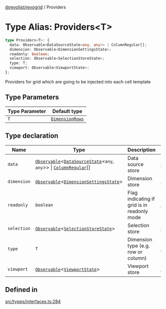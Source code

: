 [@revolist/revogrid](README.md) / Providers

# Type Alias: Providers\<T\>

```ts
type Providers<T>: {
  data: Observable<DataSourceState<any, any>> | ColumnRegular[];
  dimension: Observable<DimensionSettingsState>;
  readonly: boolean;
  selection: Observable<SelectionStoreState>;
  type: T;
  viewport: Observable<ViewportState>;
};
```

Providers for grid which are going to be injected into each cell template

## Type Parameters

| Type Parameter | Default type |
| ------ | ------ |
| `T` | [`DimensionRows`](TypeAlias.DimensionRows.md) |

## Type declaration

| Name | Type | Description | Defined in |
| ------ | ------ | ------ | ------ |
| `data` | [`Observable`](TypeAlias.Observable.md)\<[`DataSourceState`](TypeAlias.DataSourceState.md)\<`any`, `any`\>\> \| [`ColumnRegular`](Interface.ColumnRegular.md)[] | Data source store | [src/types/interfaces.ts:296](https://github.com/revolist/revogrid/blob/703fa47ec13d35676d07f3192b2741384647a863/src/types/interfaces.ts#L296) |
| `dimension` | [`Observable`](TypeAlias.Observable.md)\<[`DimensionSettingsState`](Interface.DimensionSettingsState.md)\> | Dimension store | [src/types/interfaces.ts:304](https://github.com/revolist/revogrid/blob/703fa47ec13d35676d07f3192b2741384647a863/src/types/interfaces.ts#L304) |
| `readonly` | `boolean` | Flag indicating if grid is in readonly mode | [src/types/interfaces.ts:292](https://github.com/revolist/revogrid/blob/703fa47ec13d35676d07f3192b2741384647a863/src/types/interfaces.ts#L292) |
| `selection` | [`Observable`](TypeAlias.Observable.md)\<[`SelectionStoreState`](TypeAlias.SelectionStoreState.md)\> | Selection store | [src/types/interfaces.ts:308](https://github.com/revolist/revogrid/blob/703fa47ec13d35676d07f3192b2741384647a863/src/types/interfaces.ts#L308) |
| `type` | `T` | Dimension type (e.g. row or column) | [src/types/interfaces.ts:288](https://github.com/revolist/revogrid/blob/703fa47ec13d35676d07f3192b2741384647a863/src/types/interfaces.ts#L288) |
| `viewport` | [`Observable`](TypeAlias.Observable.md)\<[`ViewportState`](Interface.ViewportState.md)\> | Viewport store | [src/types/interfaces.ts:300](https://github.com/revolist/revogrid/blob/703fa47ec13d35676d07f3192b2741384647a863/src/types/interfaces.ts#L300) |

## Defined in

[src/types/interfaces.ts:284](https://github.com/revolist/revogrid/blob/703fa47ec13d35676d07f3192b2741384647a863/src/types/interfaces.ts#L284)
